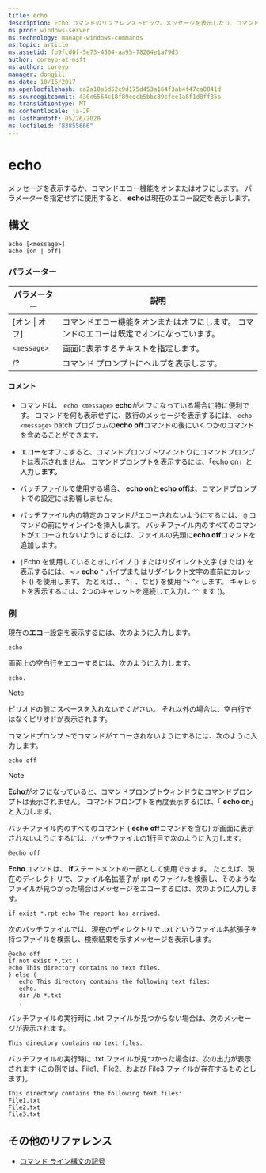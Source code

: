 ```yaml
---
title: echo
description: Echo コマンドのリファレンストピック。メッセージを表示したり、コマンドエコー機能をオンまたはオフにしたりします。
ms.prod: windows-server
ms.technology: manage-windows-commands
ms.topic: article
ms.assetid: fb9fcd0f-5e73-4504-aa95-78204e1a79d3
author: coreyp-at-msft
ms.author: coreyp
manager: dongill
ms.date: 10/16/2017
ms.openlocfilehash: ca2a10a5d52c9d175d453a164f3ab4f47ca0841d
ms.sourcegitcommit: 430c6564c18f89eecb5bbc39cfee1a6f1d8ff85b
ms.translationtype: MT
ms.contentlocale: ja-JP
ms.lasthandoff: 05/26/2020
ms.locfileid: "83855666"
---
```

# <a name="echo"></a>echo

メッセージを表示するか、コマンドエコー機能をオンまたはオフにします。 パラメーターを指定せずに使用すると、 **echo**は現在のエコー設定を表示します。

## <a name="syntax"></a>構文

```
echo [<message>]
echo [on | off]
```

### <a name="parameters"></a>パラメーター

| パラメーター | 説明 |
| --------- | ----------- |
| [オン \| オフ] | コマンドエコー機能をオンまたはオフにします。 コマンドのエコーは既定でオンになっています。 |
| `<message>` | 画面に表示するテキストを指定します。 |
| /? | コマンド プロンプトにヘルプを表示します。 |

#### <a name="remarks"></a>コメント

- コマンドは、 `echo <message>` **echo**がオフになっている場合に特に便利です。 コマンドを何も表示せずに、数行のメッセージを表示するには、 `echo <message>` batch プログラムの**echo off**コマンドの後にいくつかのコマンドを含めることができます。

- **エコー**をオフにすると、コマンドプロンプトウィンドウにコマンドプロンプトは表示されません。 コマンドプロンプトを表示するには、「echo on」と入力し**ます。**

- バッチファイルで使用する場合、 **echo on**と**echo off**は、コマンドプロンプトでの設定には影響しません。

- バッチファイル内の特定のコマンドがエコーされないようにするには、 `@` コマンドの前にサインインを挿入します。 バッチファイル内のすべてのコマンドがエコーされないようにするには、ファイルの先頭に**echo off**コマンドを追加します。

- `|`Echo を使用しているときにパイプ () またはリダイレクト文字 (または) を表示するには、 `<` `>` **echo** `^` パイプまたはリダイレクト文字の直前にカレット () を使用します。 たとえば、、 `^|` 、など) を使用 `^>` `^<` します。 キャレットを表示するには、2つのキャレットを連続して入力し `^^` ます ()。

### <a name="examples"></a>例

現在の**エコー**設定を表示するには、次のように入力します。

```
echo
```

画面上の空白行をエコーするには、次のように入力します。

```
echo.
```

> [!NOTE]
> ピリオドの前にスペースを入れないでください。 それ以外の場合は、空白行ではなくピリオドが表示されます。

コマンドプロンプトでコマンドがエコーされないようにするには、次のように入力します。

```
echo off
```

> [!NOTE]
> **Echo**がオフになっていると、コマンドプロンプトウィンドウにコマンドプロンプトは表示されません。 コマンドプロンプトを再度表示するには、「 **echo on**」と入力します。

バッチファイル内のすべてのコマンド ( **echo off**コマンドを含む) が画面に表示されないようにするには、バッチファイルの1行目で次のように入力します。

```
@echo off
```

**Echo**コマンドは、 **if**ステートメントの一部として使用できます。 たとえば、現在のディレクトリで、ファイル名拡張子が rpt のファイルを検索し、そのようなファイルが見つかった場合はメッセージをエコーするには、次のように入力します。

```
if exist *.rpt echo The report has arrived.
```

次のバッチファイルでは、現在のディレクトリで .txt というファイル名拡張子を持つファイルを検索し、検索結果を示すメッセージを表示します。

```
@echo off
if not exist *.txt (
echo This directory contains no text files.
) else (
   echo This directory contains the following text files:
   echo.
   dir /b *.txt
   )
```

バッチファイルの実行時に .txt ファイルが見つからない場合は、次のメッセージが表示されます。

```
This directory contains no text files.
```

バッチファイルの実行時に .txt ファイルが見つかった場合は、次の出力が表示されます (この例では、File1、File2、および File3 ファイルが存在するものとします)。

```
This directory contains the following text files:
File1.txt
File2.txt
File3.txt
```

## <a name="additional-references"></a>その他のリファレンス

- [コマンド ライン構文の記号](command-line-syntax-key.md)
